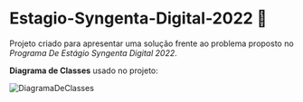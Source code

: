 # Estagio-Syngenta-Digital-2022 🌱
Projeto criado para apresentar uma solução frente ao problema proposto no *Programa De Estágio Syngenta Digital 2022*.

**Diagrama de Classes** usado no projeto:

![DiagramaDeClasses](https://user-images.githubusercontent.com/67306146/167429739-5f30a00d-372b-4d78-b30a-dce0e9b86974.png)
